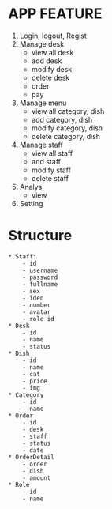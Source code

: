 # APP FEATURE

1. Login, logout, Regist
2. Manage desk
    - view all desk
    - add desk
    - modify desk
    - delete desk
    - order
    - pay
3. Manage menu
    - view all category, dish
    - add category, dish
    - modify category, dish
    - delete category, dish
4. Manage staff
    - view all staff
    - add staff
    - modify staff
    - delete staff
5. Analys
    - view
6. Setting

# Structure
    * Staff:
        - id
        - username
        - password
        - fullname
        - sex
        - iden
        - number
        - avatar
        - role id
    * Desk
        - id
        - name
        - status
    * Dish
        - id
        - name
        - cat
        - price
        - img
    * Category
        - id
        - name
    * Order
        - id
        - desk
        - staff
        - status
        - date
    * OrderDetail
        - order
        - dish
        - amount
    * Role
        - id
        - name
